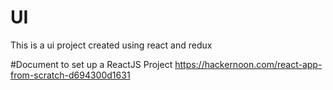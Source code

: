 # UI 
This is a ui project created using react and redux


#Document to set up a ReactJS Project
https://hackernoon.com/react-app-from-scratch-d694300d1631
